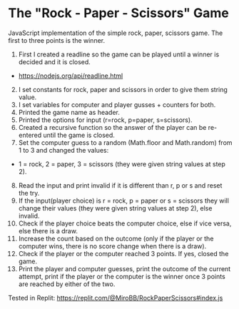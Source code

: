 # The "Rock - Paper - Scissors" Game

JavaScript implementation of the simple rock, paper, scissors game. The first to three points is the winner.

1. First I created a readline so the game can be played until a winner is decided and it is closed.
- https://nodejs.org/api/readline.html
2. I set constants for rock, paper and scissors in order to give them string value.
3. I set variables for computer and player gusses + counters for both.
4. Printed the game name as header.
5. Printed the options for input (r=rock, p=paper, s=scissors).
6. Created a recursive function so the answer of the player can be re-entered until the game is closed.
7. Set the computer guess to a random (Math.floor and Math.random) from 1 to 3 and changed the values:
- 1 = rock, 2 = paper, 3 = scissors (they were given string values at step 2).
8. Read the input and print invalid if it is different than r, p or s and reset the try.
9. If the input(player choice) is r = rock, p = paper or s = scissors they will change their values (they were given string values at step 2), else invalid.
10. Check if the player choice beats the computer choice, else if vice versa, else there is a draw.
11. Increase the count based on the outcome (only if the player or the computer wins, there is no score change when there is a draw).
12. Check if the player or the computer reached 3 points. If yes, closed the game.
13. Print the player and computer guesses, print the outcome of the current attempt, print if the player or the computer is the winner once 3 points are reached by either of the two.

Tested in Replit: https://replit.com/@MiroBB/RockPaperScissors#index.js